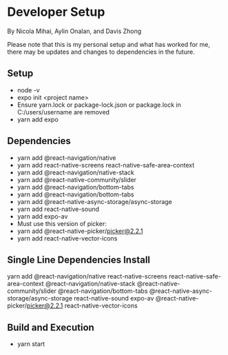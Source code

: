 # Developer Setup

By Nicola Mihai, Aylin Onalan, and Davis Zhong <br>

Please note that this is my personal setup and what has worked for me, there may be updates and changes to dependencies in the future.

## Setup
- node -v
- expo init &lt;project name&gt;
- Ensure yarn.lock or package-lock.json or package.lock in C:/users/username are removed
- yarn add expo

## Dependencies
- yarn add @react-navigation/native
- yarn add react-native-screens react-native-safe-area-context
- yarn add @react-navigation/native-stack
- yarn add @react-native-community/slider
- yarn add @react-navigation/bottom-tabs
- yarn add @react-navigation/bottom-tabs
- yarn add @react-native-async-storage/async-storage
- yarn add react-native-sound
- yarn add expo-av
- Must use this version of picker:
- yarn add @react-native-picker/picker@2.2.1
- yarn add react-native-vector-icons

## Single Line Dependencies Install

yarn add @react-navigation/native react-native-screens react-native-safe-area-context @react-navigation/native-stack @react-native-community/slider @react-navigation/bottom-tabs @react-native-async-storage/async-storage react-native-sound expo-av @react-native-picker/picker@2.2.1 react-native-vector-icons

## Build and Execution
- yarn start
